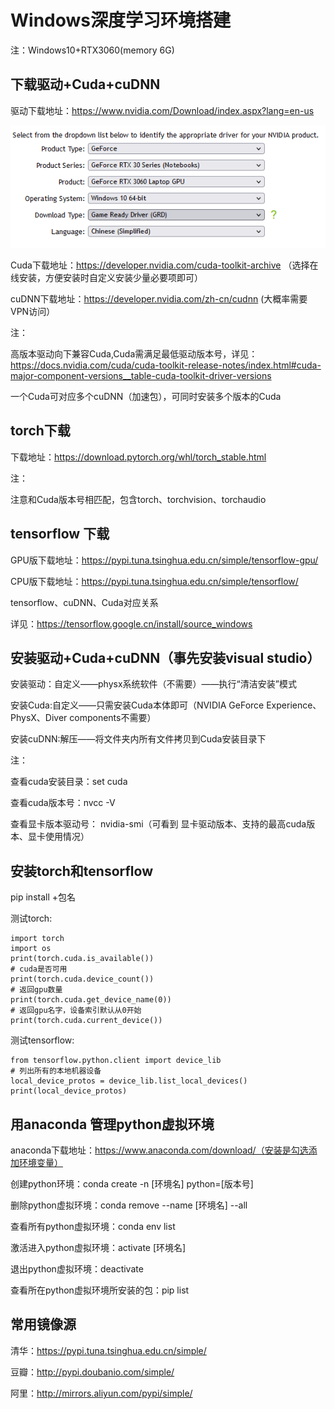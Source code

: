 # Windows深度学习环境搭建

注：Windows10+RTX3060(memory 6G)

## 下载驱动+Cuda+cuDNN

驱动下载地址：https://www.nvidia.com/Download/index.aspx?lang=en-us

![驱动型号选择image](image/驱动型号选择.png)

Cuda下载地址：https://developer.nvidia.com/cuda-toolkit-archive （选择在线安装，方便安装时自定义安装少量必要项即可）

cuDNN下载地址：https://developer.nvidia.com/zh-cn/cudnn  (大概率需要VPN访问）

注：

高版本驱动向下兼容Cuda,Cuda需满足最低驱动版本号，详见：https://docs.nvidia.com/cuda/cuda-toolkit-release-notes/index.html#cuda-major-component-versions__table-cuda-toolkit-driver-versions

一个Cuda可对应多个cuDNN（加速包），可同时安装多个版本的Cuda

## torch下载

下载地址：https://download.pytorch.org/whl/torch_stable.html

注：

注意和Cuda版本号相匹配，包含torch、torchvision、torchaudio

## tensorflow 下载

GPU版下载地址：https://pypi.tuna.tsinghua.edu.cn/simple/tensorflow-gpu/

CPU版下载地址：https://pypi.tuna.tsinghua.edu.cn/simple/tensorflow/

tensorflow、cuDNN、Cuda对应关系

详见：https://tensorflow.google.cn/install/source_windows



## 安装驱动+Cuda+cuDNN（事先安装visual studio）

安装驱动：自定义——physx系统软件（不需要）——执行“清洁安装”模式

安装Cuda:自定义——只需安装Cuda本体即可（NVIDIA GeForce Experience、PhysX、Diver components不需要）

安装cuDNN:解压——将文件夹内所有文件拷贝到Cuda安装目录下

注：

查看cuda安装目录：set cuda 

查看cuda版本号：nvcc -V

查看显卡版本驱动号： nvidia-smi（可看到 显卡驱动版本、支持的最高cuda版本、显卡使用情况）

## 安装torch和tensorflow

pip install +包名

测试torch:

```
import torch
import os
print(torch.cuda.is_available())
# cuda是否可用
print(torch.cuda.device_count())
# 返回gpu数量
print(torch.cuda.get_device_name(0))
# 返回gpu名字，设备索引默认从0开始
print(torch.cuda.current_device())
```

测试tensorflow:

```
from tensorflow.python.client import device_lib
# 列出所有的本地机器设备
local_device_protos = device_lib.list_local_devices()
print(local_device_protos)
```



## 用anaconda 管理python虚拟环境

anaconda下载地址：https://www.anaconda.com/download/（安装是勾选添加环境变量）

创建python环境：conda create -n [环境名] python=[版本号]

删除python虚拟环境：conda remove --name [环境名] --all

查看所有python虚拟环境：conda env list

激活进入python虚拟环境：activate [环境名]

退出python虚拟环境：deactivate

查看所在python虚拟环境所安装的包：pip list



## 常用镜像源

清华：https://pypi.tuna.tsinghua.edu.cn/simple/

豆瓣：http://pypi.doubanio.com/simple/

阿里：http://mirrors.aliyun.com/pypi/simple/



